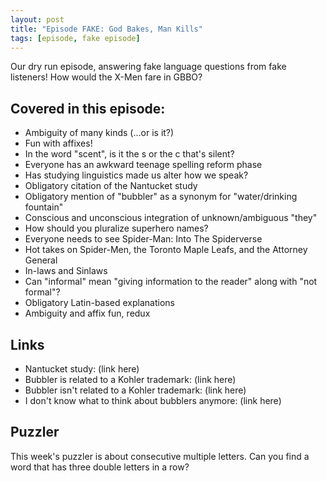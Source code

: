 ```yaml
---
layout: post
title: "Episode FAKE: God Bakes, Man Kills"
tags: [episode, fake episode]
---
```


Our dry run episode, answering fake language questions from fake listeners! How would the X-Men fare in GBBO?
<!--more-->

## Covered in this episode:
- Ambiguity of many kinds (...or is it?)
- Fun with affixes!
- In the word "scent", is it the s or the c that's silent?
- Everyone has an awkward teenage spelling reform phase
- Has studying linguistics made us alter how we speak?
- Obligatory citation of the Nantucket study
- Obligatory mention of "bubbler" as a synonym for "water/drinking fountain"
- Conscious and unconscious integration of unknown/ambiguous "they"
- How should you pluralize superhero names?
- Everyone needs to see Spider-Man: Into The Spiderverse
- Hot takes on Spider-Men, the Toronto Maple Leafs, and the Attorney General
- In-laws and Sinlaws
- Can "informal" mean "giving information to the reader" along with "not formal"?
- Obligatory Latin-based explanations
- Ambiguity and affix fun, redux

## Links
- Nantucket study: (link here)
- Bubbler is related to a Kohler trademark: (link here)
- Bubbler isn't related to a Kohler trademark: (link here)
- I don't know what to think about bubblers anymore: (link here)

## Puzzler
This week's puzzler is about consecutive multiple letters. Can you find a word that has three double letters in a row?

